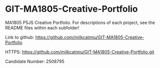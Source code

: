 # GIT-MA1805-Creative-Portfolio

MA1805 P5JS Creative Portfolio.
For descriptions of each project, see the README files within each subfolder!

Link to github:
https://github.com/milkcatmiu/GIT-MA1805-Creative-Portfolio

HTTPS:
https://github.com/milkcatmiu/GIT-MA1805-Creative-Portfolio.git

Candidate Number: 2508795